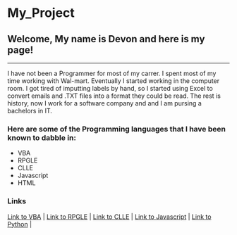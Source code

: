 # My_Project

## Welcome, My name is Devon and here is my page!
---

I have not been a Programmer for most of my carrer.  I spent most of my time working with Wal-mart. Eventually I started working in the computer room.  I got tired of imputting labels by hand, so I started using Excel to convert emails and .TXT files into a format they could be read.  The rest is history, now I work for a software company and and I am pursing a bachelors in IT.  

### Here are some of the Programming languages that I have been known to dabble in:
* VBA
* RPGLE
* CLLE
* Javascript
* HTML

### Links
[Link to VBA](https://github.com/Dwalden2021/My_Project/blob/main/VBA.md) | 
[Link to RPGLE](https://github.com/Dwalden2021/My_Project/blob/main/RPGLE.md) | 
[Link to CLLE](https://github.com/Dwalden2021/My_Project/blob/main/CLLE.md) | 
[Link to Javascript](https://github.com/Dwalden2021/My_Project/blob/main/JavaScript.md) | 
[Link to Python](https://github.com/Dwalden2021/My_Project/blob/main/Python.md) | 
